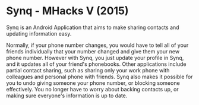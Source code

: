 # Synq - MHacks V (2015)
Synq is an Android Application that aims to make sharing contacts and updating information easy. 

Normally, if your phone number changes, you would have to tell all of your friends individually that your number changed and give them your new phone number. However with Synq, you just update your profile in Synq, and it updates all of your friend's phonebooks. Other applications include partial contact sharing, such as sharing only your work phone with colleagues and personal phone with friends. Synq also makes it possible for you to undo giving someone your phone number, or blocking someone effectively. You no longer have to worry about backing contacts up, or making sure everyone's information is up to date.
